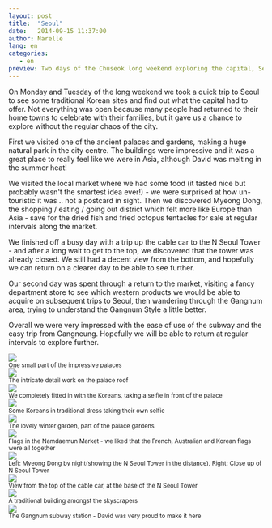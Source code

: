 ```yaml
---
layout: post
title:  "Seoul"
date:   2014-09-15 11:37:00
author: Narelle
lang: en
categories:
   - en
preview: Two days of the Chuseok long weekend exploring the capital, Seoul
---
```


On Monday and Tuesday of the long weekend we took a quick trip to Seoul to see some traditional Korean sites and find out what the capital had to offer. Not everything was open because many people had returned to their home towns to celebrate with their families, but it gave us a chance to explore without the regular chaos of the city.

First we visited one of the ancient palaces and gardens, making a huge natural park in the city centre. The buildings were impressive and it was a great place to really feel like we were in Asia, although David was melting in the summer heat!

We visited the local market where we had some food (it tasted nice but probably wasn't the smartest idea ever!) - we were surprised at how un-touristic it was .. not a postcard in sight. Then we discovered Myeong Dong, the shopping / eating / going out district which felt more like Europe than Asia - save for the dried fish and fried octopus tentacles for sale at regular intervals along the market.

We finished off a busy day with a trip up the cable car to the N Seoul Tower - and after a long wait to get to the top, we discovered that the tower was already closed. We still had a decent view from the bottom, and hopefully we can return on a clearer day to be able to see further.

Our second day was spent through a return to the market, visiting a fancy department store to see which western products we would be able to acquire on subsequent trips to Seoul, then wandering through the Gangnum area, trying to understand the Gangnum Style a little better.

Overall we were very impressed with the ease of use of the subway and the easy trip from Gangneung. Hopefully we will be able to return at regular intervals to explore further. 

<div class="container-picture">
  <img class="img-responsive picture" src="{{ site.url }}/assets/palace_1.png"/>
</div>
<small>One small part of the impressive palaces</small>

<div class="container-picture">
  <img class="img-responsive picture" src="{{ site.url }}/assets/palace_roof_2.png"/>
</div>
<small>The intricate detail work on the palace roof</small>

<div class="container-picture">
  <img class="img-responsive picture" src="{{ site.url }}/assets/palace_selfie.png"/>
</div>
<small>We completely fitted in with the Koreans, taking a selfie in front of the palace</small>

<div class="container-picture">
  <img class="img-responsive picture" src="{{ site.url }}/assets/traditional_dress.png"/>
</div>
<small>Some Koreans in traditional dress taking their own selfie</small>

<div class="container-picture">
  <img class="img-responsive picture" src="{{ site.url }}/assets/winter_garden.png"/>
</div>
<small>The lovely winter garden, part of the palace gardens</small>

<div class="container-picture">
  <img class="img-responsive picture" src="{{ site.url }}/assets/market_flags.png"/>
</div>
<small>Flags in the Namdaemun Market - we liked that the French, Australian and Korean flags were all together</small>

<div class="container-picture">
  <img class="img-responsive picture" src="{{ site.url }}/assets/seoul_by_night_2.png"/>
</div>
<small>Left: Myeong Dong by night(showing the N Seoul Tower in the distance), Right: Close up of N Seoul Tower</small>

<div class="container-picture">
  <img class="img-responsive picture" src="{{ site.url }}/assets/seoul_by_night.png"/>
</div>
<small>View from the top of the cable car, at the base of the N Seoul Tower</small>

<div class="container-picture">
  <img class="img-responsive picture" src="{{ site.url }}/assets/seoul_building.png"/>
</div>
<small>A traditional building amongst the skyscrapers</small>

<div class="container-picture">
  <img class="img-responsive picture" src="{{ site.url }}/assets/gangnum.png"/>
</div>
<small>The Gangnum subway station - David was very proud to make it here</small>


